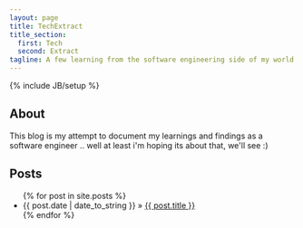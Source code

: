 ```yaml
---
layout: page
title: TechExtract
title_section:
  first: Tech
  second: Extract
tagline: A few learning from the software engineering side of my world
---
```

{% include JB/setup %}

## About
This blog is my attempt to document my learnings and findings as a software engineer .. well at least i'm hoping  its about that, we'll see :)

## Posts

<ul class="posts">
  {% for post in site.posts %}
    <li><span>{{ post.date | date_to_string }}</span> &raquo; <a href="{{ BASE_PATH }}{{ post.url }}">{{ post.title }}</a></li>
  {% endfor %}
</ul>
